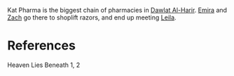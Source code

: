 Kat Pharma is the biggest chain of pharmacies in [Dawlat Al-Harir](Dawlat%20Al-Harir.md). [Emira](../Person/Emira.md) and [Zach](../Person/Zach.md) go there to shoplift razors, and end up meeting [Leila](../Person/Leila.md).

# References
Heaven Lies Beneath 1, 2